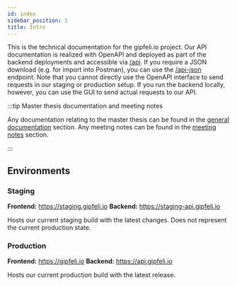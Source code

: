 ```yaml
---
id: index
sidebar_position: 1
title: Intro
---
```


This is the technical documentation for the gipfeli.io project. Our API documentation is realized with OpenAPI and
deployed as part of the backend deployments and accessible via [/api](http://api.gipfeli.io/api/). If you require a JSON
download (e.g. for import into Postman), you can use the [/api-json](http://api.gipfeli.io/api-json/) endpoint. Note
that you cannot directly use the OpenAPI interface to send requests in our staging or production setup. If you run the
backend locally, however, you can use the GUI to send actual requests to our API.

:::tip Master thesis documentation and meeting notes

Any documentation relating to the master thesis can be found in the [general documentation](../general) section. Any
meeting notes can be found in
the [meeting notes](../meeting-notes) section.

:::

## Environments

### Staging

**Frontend:** https://staging.gipfeli.io
**Backend:** https://staging-api.gipfeli.io

Hosts our current staging build with the latest changes. Does not represent the current production state.

### Production

**Frontend:** https://gipfeli.io
**Backend:** https://api.gipfeli.io

Hosts our current production build with the latest release.

